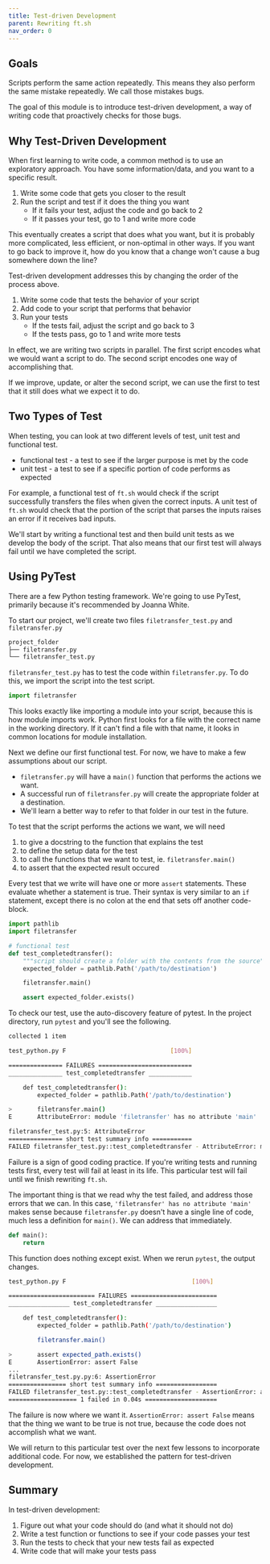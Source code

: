 ```yaml
---
title: Test-driven Development
parent: Rewriting ft.sh
nav_order: 0
---
```


## Goals

Scripts perform the same action repeatedly.
This means they also perform the same mistake repeatedly.
We call those mistakes bugs.

The goal of this module is to introduce test-driven development, a way of writing code that proactively checks for those bugs.

## Why Test-Driven Development

When first learning to write code, a common method is to use an exploratory approach.
You have some information/data, and you want to a specific result.

1. Write some code that gets you closer to the result
2. Run the script and test if it does the thing you want
   * If it fails your test, adjust the code and go back to 2
   * If it passes your test, go to 1 and write more code

This eventually creates a script that does what you want, but it is probably more complicated, less efficient, or non-optimal in other ways.
If you want to go back to improve it, how do you know that a change won't cause a bug somewhere down the line?

Test-driven development addresses this by changing the order of the process above.

1. Write some code that tests the behavior of your script
2. Add code to your script that performs that behavior
3. Run your tests
   * If the tests fail, adjust the script and go back to 3
   * If the tests pass, go to 1 and write more tests

In effect, we are writing two scripts in parallel.
The first script encodes what we would want a script to do.
The second script encodes one way of accomplishing that.

If we improve, update, or alter the second script, we can use the first to test that it still does what we expect it to do.

## Two Types of Test

When testing, you can look at two different levels of test, unit test and functional test.

* functional test - a test to see if the larger purpose is met by the code
* unit test - a test to see if a specific portion of code performs as expected

For example, a functional test of `ft.sh` would check if the script successfully transfers the files when given the correct inputs.
A unit test of `ft.sh` would check that the portion of the script that parses the inputs raises an error if it receives bad inputs.

We'll start by writing a functional test and then build unit tests as we develop the body of the script.
That also means that our first test will always fail until we have completed the script.

## Using PyTest

There are a few Python testing framework.
We're going to use PyTest, primarily because it's recommended by Joanna White.

To start our project, we'll create two files `filetransfer_test.py` and `filetransfer.py`

```sh
project_folder
├── filetransfer.py
└── filetransfer_test.py
```

`filetransfer_test.py` has to test the code within `filetransfer.py`.
To do this, we import the script into the test script.

```py
import filetransfer
```

This looks exactly like importing a module into your script, because this is how module imports work.
Python first looks for a file with the correct name in the working directory.
If it can't find a file with that name, it looks in common locations for module installation.

Next we define our first functional test.
For now, we have to make a few assumptions about our script.

* `filetransfer.py` will have a `main()` function that performs the actions we want.
* A successful run of `filetransfer.py` will create the appropriate folder at a destination.
* We'll learn a better way to refer to that folder in our test in the future.

To test that the script performs the actions we want, we will need

1. to give a docstring to the function that explains the test
2. to define the setup data for the test
3. to call the functions that we want to test, ie. `filetransfer.main()`
4. to assert that the expected result occured

Every test that we write will have one or more `assert` statements.
These evaluate whether a statement is true.
Their syntax is very similar to an `if` statement, except there is no colon at the end that sets off another code-block.

```py
import pathlib
import filetransfer

# functional test
def test_completedtransfer():
    """script should create a folder with the contents from the source"""
    expected_folder = pathlib.Path('/path/to/destination')

    filetransfer.main()

    assert expected_folder.exists()
```

To check our test, use the auto-discovery feature of pytest.
In the project directory, run `pytest` and you'll see the following.

```sh
collected 1 item

test_python.py F                             [100%]

=============== FAILURES ==========================
_______________ test_completedtransfer ____________

    def test_completedtransfer():
        expected_folder = pathlib.Path('/path/to/destination')

>       filetransfer.main()
E       AttributeError: module 'filetransfer' has no attribute 'main'

filetransfer_test.py:5: AttributeError
=============== short test summary info ===========
FAILED filetransfer_test.py::test_completedtransfer - AttributeError: module 'filetransfer' has no attribute 'main'
```

Failure is a sign of good coding practice.
If you're writing tests and running tests first, every test will fail at least in its life.
This particular test will fail until we finish rewriting `ft.sh`.

The important thing is that we read why the test failed, and address those errors that we can.
In this case, `'filetransfer' has no attribute 'main'` makes sense because `filetransfer.py` doesn't have a single line of code, much less a definition for `main()`.
We can address that immediately.

```py
def main():
    return
```

This function does nothing except exist.
When we rerun `pytest`, the output changes.

```sh
test_python.py F                                   [100%]

======================== FAILURES ========================
_________________ test_completedtransfer _________________

    def test_completedtransfer():
        expected_folder = pathlib.Path('/path/to/destination')

        filetransfer.main()

>       assert expected_path.exists()
E       AssertionError: assert False
...
filetransfer_test.py.py:6: AssertionError
================ short test summary info =================
FAILED filetransfer_test.py::test_completedtransfer - AssertionError: assert False
=================== 1 failed in 0.04s ====================
```

The failure is now where we want it.
`AssertionError: assert False` means that the thing we want to be true is not true, because the code does not accomplish what we want.

We will return to this particular test over the next few lessons to incorporate additional code.
For now, we established the pattern for test-driven development.

## Summary

In test-driven development:

1. Figure out what your code should do (and what it should not do)
2. Write a test function or functions to see if your code passes your test
3. Run the tests to check that your new tests fail as expected
4. Write code that will make your tests pass

